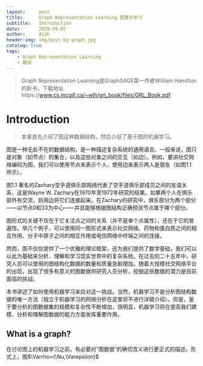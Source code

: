```yaml
---
layout:     post
title:      Graph Representation Learning 图表示学习
subtitle:   Introduction
date:       2020-09-02
author:     Aiah
header-img: img/post-bg-graph.jpg
catalog: true
tags:
    - Graph Representation Learning
    - 翻译
---
```

>Graph Representation Learning是GraphSAGE第一作者William Hamilton的新书，下载地址https://www.cs.mcgill.ca/~wlh/grl_book/files/GRL_Book.pdf

# Introduction

>本章首先介绍了图这种数据结构，然后介绍了基于图的机器学习。

图是一种无处不在的数据结构，是一种描述复杂系统的通用语言。一般来说，图只是对象（如节点）的集合，以及这些对象之间的交互（如边）。例如，要讲社交网络编码为图，我们可以使用节点来表示个人，使用边来表示两人是朋友（如图1.1所示）。

<img style="display: block; margin: 0 auto" src="{{site.baseurl}}/img/post_images/Graph-Representation-Learning/1_1graph.png" alt="" />

<div class="caption">图1.1 著名的Zachary空手道俱乐部网络代表了空手道俱乐部成员之间的友谊关系，这是Wayne W. Zachary在1970年至1972年研究的结果。如果两个人在俱乐部外有交流，则用边将它们连接起来。在Zachary的研究中，俱乐部分为两个部分——以节点0和33为中心——并且能够根据图结构正确预测节点属于哪个部分。</div>

图形式的关键不仅在于它关注点之间的关系（并不是单个点属性），还在于它的普遍性。举几个例子，可以使用同一图形式来表示社交网络、药物和蛋白质之间的相互作用、分子中原子之间的相互作用或电信网络中终端之间的连接。

然而，图不仅仅提供了一个优雅的理论框架，还为我们提供了数学基础，我们可以以此为基础来分析、理解和学习现实世界中的复杂系统。在过去的二十五年中，研究人员可以使用的图结构化数据的数量和质量急剧增加。随着大规模社交网络平台的出现，出现了很多有意义的图数据供研究人员分析，挖掘这些数据的潜力是目前面临的挑战。

本书讲述了如何使用机器学习来应对这一挑战。当然，机器学习不是分析图结构数据的唯一方法（独立于机器学习的网络分析在这里将不进行详细介绍）。但是，鉴于要分析的图数据集的规模和复杂性不断增加，很明显，机器学习将在提高我们建模、分析和理解图数据的能力方面发挥重要作用。

## What is a graph?

在讨论图上的机器学习之前，有必要对”图数据“的确切含义进行更正式的描述。形式上，图$\Varrho=(\Nu,\Varepsilon)$